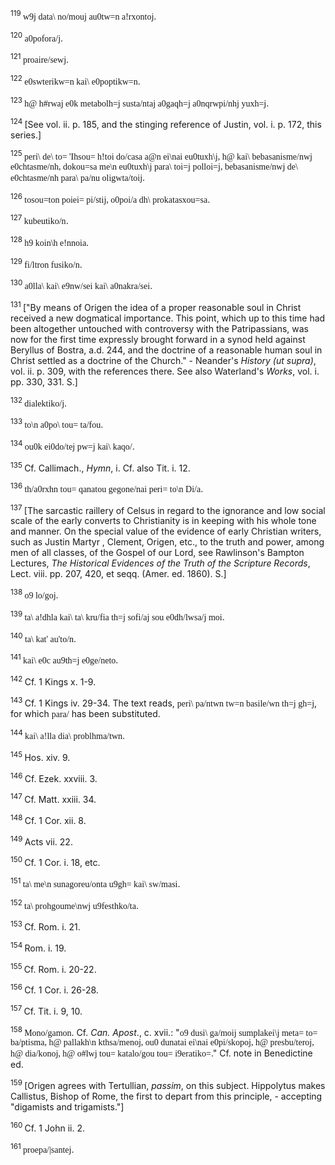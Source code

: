 <body>
 <p><a name="P8700_2207284"></a>
 <sup>119 </sup><font face="SPIonic">w9j data\ no/mouj au0tw=n a!rxontoj</font>.</p>
 
 <p><a name="P8704_2208170"></a>
 <sup>120 </sup><font face="SPIonic">a0pofora/j</font>.</p>
 
 <p><a name="P8705_2208349"></a>
 <sup>121 </sup><font face="SPIonic">proaire/sewj</font>.</p>
 
 <p><a name="P8706_2208983"></a>
 <sup>122 </sup><font face="SPIonic">e0swterikw=n kai\ e0poptikw=n</font>.</p>
 
 <p><a name="P8707_2209525"></a>
 <sup>123 </sup><font face="SPIonic">h@ h#rwaj e0k metabolh=j susta/ntaj a0gaqh=j a0nqrwpi/nhj yuxh=j</font>.</p>
 
 <p><a name="P8711_2210423"></a>
 <sup>124 </sup>[See vol. ii. p. 185, and the stinging reference of Justin, vol. i. p. 172, this series.]</p>
 
 <p><a name="P8712_2210819"></a>
 <sup>125 </sup><font face="SPIonic">peri\ de\ to= 'Ihsou= h!toi do/casa a@n ei\nai eu0tuxh\j, h@ kai\ bebasanisme/nwj e0chtasme/nh, dokou=sa me\n eu0tuxh\j para\ toi=j polloi=j, bebasanisme/nwj de\ e0chtasme/nh para\ pa/nu oligwta/toij</font>.</p>
 
 <p><a name="P8713_2212324"></a>
 <sup>126 </sup><font face="SPIonic">tosou=ton poiei= pi/stij, o0poi/a dh\ prokatasxou=sa</font>. </p>
 
 <p><a name="P8717_2213660"></a>
 <sup>127 </sup><font face="SPIonic">kubeutiko/n</font>.</p>
 
 <p><a name="P8721_2215186"></a>
 <sup>128 </sup><font face="SPIonic">h9 koin\h e!nnoia</font>.</p>
 
 <p><a name="P8722_2215846"></a>
 <sup>129 </sup><font face="SPIonic">fi/ltron fusiko/n</font>.</p>
 
 <p><a name="P8726_2216830"></a>
 <sup>130 </sup><font face="SPIonic">a0lla\ kai\ e9nw/sei kai\ a0nakra/sei</font>.</p>
 
 <p><a name="P8727_2217568"></a>
 <sup>131 </sup>["By means of Origen the idea of a proper reasonable soul in Christ received a new dogmatical importance. This point, which up to this time had been altogether untouched with controversy with the Patripassians, was now for the first time expressly brought forward in a synod held against Beryllus of Bostra, a.d. 244, and the doctrine of a reasonable human soul in Christ settled as a doctrine of the Church." - Neander's <i>History (ut supra)</i>, vol. ii. p. 309, with the references there. See also Waterland's <i>Works</i>, vol. i. pp. 330, 331. S.] </p>
 
 <p><a name="P8731_2218178"></a>
 <sup>132 </sup><font face="SPIonic">dialektiko/j</font>.</p>
 
 <p><a name="P8735_2220645"></a>
 <sup>133 </sup><font face="SPIonic">to\n a0po\ tou= ta/fou</font>.</p>
 
 <p><a name="P8736_2220709"></a>
 <sup>134 </sup><font face="SPIonic">ou0k ei0do/tej pw=j kai\ kaqo/</font>.</p>
 
 <p><a name="P8737_2221710"></a>
 <sup>135 </sup>Cf. Callimach., <i>Hymn</i>, i. Cf. also Tit. i. 12.</p>
 
 <p><a name="P8742_2222067"></a>
 <sup>136 </sup><font face="SPIonic">th/a0rxhn tou= qanatou gegone/nai peri= to\n Di/a</font>. </p>
 
 <p><a name="P8748_2223784"></a>
 <sup>137 </sup>[The sarcastic raillery of Celsus in regard to the ignorance and low social scale of the early converts to Christianity is in keeping with his whole tone and manner. On the special value of the evidence of early Christian writers, such as Justin Martyr , Clement, Origen, etc., to the truth and power, among men of all classes, of the Gospel of our Lord, see Rawlinson's Bampton Lectures, <i>The Historical Evidences of the Truth of the Scripture Records</i>, Lect. viii. pp. 207, 420, et seqq. (Amer. ed. 1860). S.]</p>
 
 <p><a name="P8752_2225210"></a>
 <sup>138 </sup><font face="SPIonic">o9 lo/goj</font>.</p>
 
 <p><a name="P8753_2225621"></a>
 <sup>139 </sup><font face="SPIonic">ta\ a!dhla kai\ ta\ kru/fia th=j sofi/aj sou e0dh/lwsa/j moi</font>.</p>
 
 <p><a name="P8754_2226476"></a>
 <sup>140 </sup><font face="SPIonic">ta\ kat' au'to/n</font>.</p>
 
 <p><a name="P8755_2226538"></a>
 <sup>141 </sup><font face="SPIonic">kai\ e0c au9th=j e0ge/neto</font>.</p>
 
 <p><a name="P8756_2226879"></a>
 <sup>142 </sup>Cf. 1 Kings x. 1-9.</p>
 
 <p><a name="P8757_2227701"></a>
 <sup>143 </sup>Cf. 1 Kings iv. 29-34. The text reads, <font face="SPIonic">peri\ pa/ntwn tw=n basile/wn th=j gh=j</font>, for which <font face="SPIonic">para/</font> has been substituted.</p>
 
 <p><a name="P8759_2228109"></a>
 <sup>144 </sup><font face="SPIonic">kai\ a!lla dia\ problhma/twn</font>.</p>
 
 <p><a name="P8760_2228300"></a>
 <sup>145 </sup>Hos. xiv. 9.</p>
 
 <p><a name="P8761_2228690"></a>
 <sup>146 </sup>Cf. Ezek. xxviii. 3. </p>
 
 <p><a name="P8765_2229326"></a>
 <sup>147 </sup>Cf. Matt. xxiii. 34.</p>
 
 <p><a name="P8766_2229552"></a>
 <sup>148 </sup>Cf. 1 Cor. xii. 8.</p>
 
 <p><a name="P8767_2230008"></a>
 <sup>149 </sup>Acts vii. 22.</p>
 
 <p><a name="P8771_2230573"></a>
 <sup>150 </sup>Cf. 1 Cor. i. 18, etc.</p>
 
 <p><a name="P8772_2231215"></a>
 <sup>151 </sup><font face="SPIonic">ta\ me\n sunagoreu/onta u9gh= kai\ sw/masi</font>.</p>
 
 <p><a name="P8773_2231344"></a>
 <sup>152 </sup><font face="SPIonic">ta\ prohgoume\nwj u9festhko/ta</font>.</p>
 
 <p><a name="P8774_2232136"></a>
 <sup>153 </sup>Cf. Rom. i. 21.</p>
 
 <p><a name="P8775_2232323"></a>
 <sup>154 </sup>Rom. i. 19.</p>
 
 <p><a name="P8776_2232739"></a>
 <sup>155 </sup>Cf. Rom. i. 20-22.</p>
 
 <p><a name="P8780_2233188"></a>
 <sup>156 </sup>Cf. 1 Cor. i. 26-28.</p>
 
 <p><a name="P8781_2233882"></a>
 <sup>157 </sup>Cf. Tit. i. 9, 10.</p>
 
 <p><a name="P8782_2233977"></a>
 <sup>158 </sup><font face="SPIonic">Mono/gamon</font>. Cf. <i>Can. Apost</i>., c. xvii.: "<font face="SPIonic">o9 dusi\ ga/moij sumplakei\j meta= to= ba/ptisma, h@ pallakh\n kthsa/menoj, ou0 dunatai ei\nai e0pi/skopoj, h@ presbu/teroj, h@ dia/konoj, h@ o#lwj tou= katalo/gou tou= i9eratiko=</font>." Cf. note in Benedictine ed.</p>
 
 <p><a name="P8783_2234290"></a>
 <sup>159 </sup>[Origen agrees with Tertullian, <i>passim</i>, on this subject. Hippolytus makes Callistus, Bishop of Rome, the first to depart from this principle, - accepting "digamists and trigamists."] </p>
 
 <p><a name="P8787_2235911"></a>
 <sup>160 </sup>Cf. 1 John ii. 2.</p>
 
 <p><a name="P8794_2239259"></a>
 <sup>161 </sup><font face="SPIonic">proepa/|santej</font>. </p>
 
 </body>